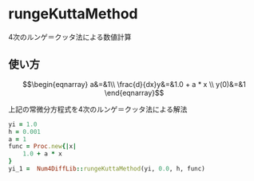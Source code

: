 rungeKuttaMethod
================
4次のルンゲ＝クッタ法による数値計算

## 使い方

```math
\begin{eqnarray}
  a&=&1\\
  \frac{d}{dx}y&=&1.0 + a * x \\
  y(0)&=&1
\end{eqnarray}
```
上記の常微分方程式を4次のルンゲ＝クッタ法による解法

```ruby
yi = 1.0
h = 0.001
a = 1
func = Proc.new{|x|
    1.0 + a * x 
}
yi_1 =  Num4DiffLib::rungeKuttaMethod(yi, 0.0, h, func)  
```

